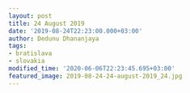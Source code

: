 ```yaml
---
layout: post
title: 24 August 2019
date: '2019-08-24T22:23:00.000+03:00'
author: Dedunu Dhananjaya
tags:
- bratislava
- slovakia
modified_time: '2020-06-06T22:23:45.695+03:00'
featured_image: 2019-08-24-24-august-2019_24.jpg
---
```

